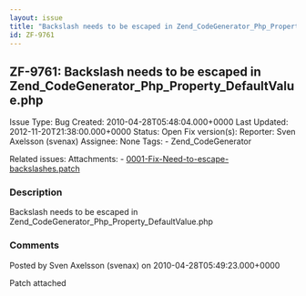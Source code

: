 ```yaml
---
layout: issue
title: "Backslash needs to be escaped in Zend_CodeGenerator_Php_Property_DefaultValue.php"
id: ZF-9761
---
```


ZF-9761: Backslash needs to be escaped in Zend\_CodeGenerator\_Php\_Property\_DefaultValue.php
----------------------------------------------------------------------------------------------

 Issue Type: Bug Created: 2010-04-28T05:48:04.000+0000 Last Updated: 2012-11-20T21:38:00.000+0000 Status: Open Fix version(s): 
 Reporter:  Sven Axelsson (svenax)  Assignee:  None  Tags: - Zend\_CodeGenerator
 
 Related issues: 
 Attachments: - [0001-Fix-Need-to-escape-backslashes.patch](/issues/secure/attachment/13040/0001-Fix-Need-to-escape-backslashes.patch)
 
### Description

Backslash needs to be escaped in Zend\_CodeGenerator\_Php\_Property\_DefaultValue.php

 

 

### Comments

Posted by Sven Axelsson (svenax) on 2010-04-28T05:49:23.000+0000

Patch attached

 

 